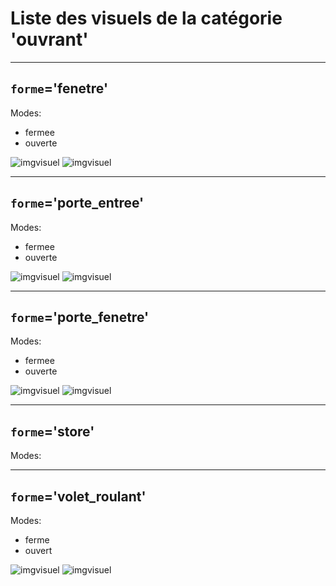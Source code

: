 
# Liste des visuels de la catégorie 'ouvrant'

---
## `forme`='fenetre'

Modes:

* fermee
* ouverte

![imgvisuel](https://svn.abls-habitat.fr/repo/Watchdog/prod/Watchdogd/IHM/img/fenetre_fermee.png)
![imgvisuel](https://svn.abls-habitat.fr/repo/Watchdog/prod/Watchdogd/IHM/img/fenetre_ouverte.png)

---
## `forme`='porte_entree'

Modes:

* fermee
* ouverte

![imgvisuel](https://svn.abls-habitat.fr/repo/Watchdog/prod/Watchdogd/IHM/img/porte_entree_fermee.png)
![imgvisuel](https://svn.abls-habitat.fr/repo/Watchdog/prod/Watchdogd/IHM/img/porte_entree_ouverte.png)

---
## `forme`='porte_fenetre'

Modes:

* fermee
* ouverte

![imgvisuel](https://svn.abls-habitat.fr/repo/Watchdog/prod/Watchdogd/IHM/img/porte_fenetre_fermee.png)
![imgvisuel](https://svn.abls-habitat.fr/repo/Watchdog/prod/Watchdogd/IHM/img/porte_fenetre_ouverte.png)

---
## `forme`='store'

Modes:



---
## `forme`='volet_roulant'

Modes:

* ferme
* ouvert

![imgvisuel](https://svn.abls-habitat.fr/repo/Watchdog/prod/Watchdogd/IHM/img/volet_roulant_ferme.png)
![imgvisuel](https://svn.abls-habitat.fr/repo/Watchdog/prod/Watchdogd/IHM/img/volet_roulant_ouvert.png)

